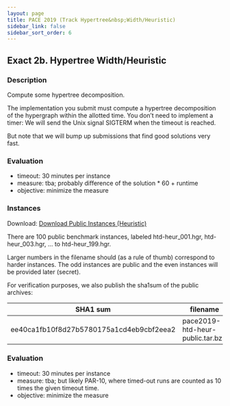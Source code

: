 ```yaml
---
layout: page
title: PACE 2019 (Track Hypertree&nbsp;Width/Heuristic)
sidebar_link: false
sidebar_sort_order: 6
---
```


## Exact 2b. Hypertree Width/Heuristic
### Description
Compute some hypertree decomposition. 

The implementation you submit must compute a hypertree decomposition of the hypergraph within the allotted time. You don’t need to implement a timer: We will send the Unix signal SIGTERM when the timeout is reached. 

But note that we will bump up submissions that find good solutions very fast.


### Evaluation
- timeout: 30 minutes per instance
- measure: tba; probably difference of the solution * 60 + runtime
- objective: minimize the measure


### Instances

Download: [Download Public Instances (Heuristic)](/files/pace2019-htd-heur-public.tar.bz2)


There are 100 public benchmark instances, labeled htd-heur_001.hgr, htd-heur_003.hgr, ... to htd-heur_199.hgr. 

 
Larger numbers in the filename should (as a rule of thumb) correspond to harder instances. The odd instances are public and the even instances will be provided later (secret). 

For verification purposes, we also publish the sha1sum of the public archives:

SHA1 sum | filename 
--- | --- 
ee40ca1fb10f8d27b5780175a1cd4eb9cbf2eea2   | pace2019-htd-heur-public.tar.bz2

### Evaluation 
- timeout: 30 minutes per instance
- measure: tba; but likely PAR-10, where timed-out runs are counted as 10 times the given timeout time.
- objective: minimize the measure
